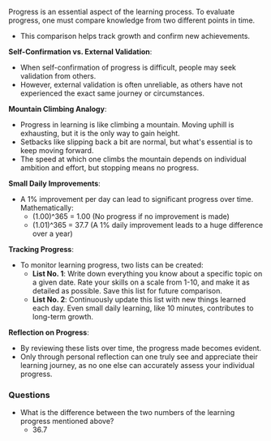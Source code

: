Progress is an essential aspect of the learning process. To evaluate progress, one must compare knowledge from two different points in time.
- This comparison helps track growth and confirm new achievements.

**Self-Confirmation vs. External Validation**:
- When self-confirmation of progress is difficult, people may seek validation from others.
- However, external validation is often unreliable, as others have not experienced the exact same journey or circumstances.

**Mountain Climbing Analogy**:
- Progress in learning is like climbing a mountain. Moving uphill is exhausting, but it is the only way to gain height.
- Setbacks like slipping back a bit are normal, but what's essential is to keep moving forward.
- The speed at which one climbs the mountain depends on individual ambition and effort, but stopping means no progress.

**Small Daily Improvements**:
- A 1% improvement per day can lead to significant progress over time. Mathematically:
    - (1.00)^365 = 1.00 (No progress if no improvement is made)
    - (1.01)^365 = 37.7 (A 1% daily improvement leads to a huge difference over a year)

**Tracking Progress**:
- To monitor learning progress, two lists can be created:
    - **List No. 1**: Write down everything you know about a specific topic on a given date. Rate your skills on a scale from 1-10, and make it as detailed as possible. Save this list for future comparison.
    - **List No. 2**: Continuously update this list with new things learned each day. Even small daily learning, like 10 minutes, contributes to long-term growth.

**Reflection on Progress**:
- By reviewing these lists over time, the progress made becomes evident.
- Only through personal reflection can one truly see and appreciate their learning journey, as no one else can accurately assess your individual progress.

### Questions
- What is the difference between the two numbers of the learning progress mentioned above?
	- 36.7